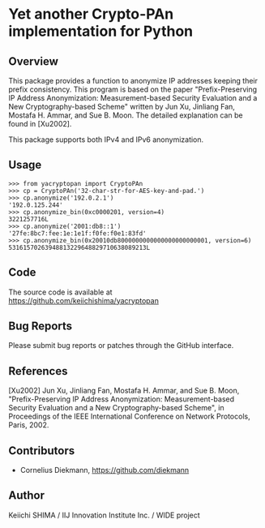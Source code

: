 # Yet another Crypto-PAn implementation for Python

## Overview

This package provides a function to anonymize IP addresses keeping
their prefix consistency.  This program is based on the paper
"Prefix-Preserving IP Address Anonymization: Measurement-based
Security Evaluation and a New Cryptography-based Scheme" written by
Jun Xu, Jinliang Fan, Mostafa H. Ammar, and Sue B. Moon.  The detailed
explanation can be found in [Xu2002].

This package supports both IPv4 and IPv6 anonymization.

## Usage

    >>> from yacryptopan import CryptoPAn
    >>> cp = CryptoPAn('32-char-str-for-AES-key-and-pad.')
    >>> cp.anonymize('192.0.2.1')
    '192.0.125.244'
    >>> cp.anonymize_bin(0xc0000201, version=4)
    3221257716L
    >>> cp.anonymize('2001:db8::1')
    '27fe:8bc7:fee:1e:1e1f:f0fe:f0e1:83fd'
    >>> cp.anonymize_bin(0x20010db8000000000000000000000001, version=6)
    53161570263948813229648829710638089213L

## Code

The source code is available at https://github.com/keiichishima/yacryptopan

## Bug Reports

Please submit bug reports or patches through the GitHub interface.

## References

[Xu2002] Jun Xu, Jinliang Fan, Mostafa H. Ammar, and Sue B. Moon,
"Prefix-Preserving IP Address Anonymization: Measurement-based
Security Evaluation and a New Cryptography-based Scheme", in
Proceedings of the IEEE International Conference on Network Protocols,
Paris, 2002.

## Contributors

- Cornelius Diekmann, https://github.com/diekmann

## Author

Keiichi SHIMA
/ IIJ Innovation Institute Inc.
/ WIDE project
